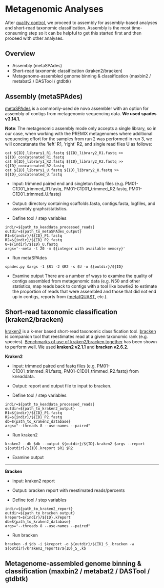 # Metagenomic Analyses

After [quality control](quality-control.md), we proceed to assembly for assembly-based analyses and short-read taxonomic classification.
Assembly is the most time-consuming step so it can be helpful to get this started first and then proceed with other analyses.

## Overview
- Assembly (metaSPAdes)
- Short-read taxonomic classification (kraken2/bracken)
- Metagenome-assembled genome binning & classification (maxbin2 / metabat2 / DASTool / gtdbtk)

## Assembly (metaSPAdes)

[metaSPAdes](https://github.com/ablab/spades) is a commonly-used de novo assembler with an option for assembly of contigs from metagenomic sequencing data. **We used spades v3.14.1.**

**Note**: The metagenomic assembly mode only accepts a single library, so in our case, when working with the PREMIX metagenomes where additional sequencing effort for the samples from run 2 was performed in run 3, we will concatenate the 'left' R1, 'right' R2, and single read files U as follows:

```console
cat ${ID}_library1_R1.fastq ${ID}_library2_R1.fastq >> ${ID}_concatenated_R1.fastq
cat ${ID}_library1_R2.fastq ${ID}_library2_R2.fastq >> ${ID}_concatenated_R2.fastq
cat ${ID}_library1_U.fastq ${ID}_library2_U.fastq >> ${ID}_concatenated_U.fastq
```

- Input: trimmed paired end and singleton fastq files (e.g. PM01-C1D01_trimmed_R1.fastq, 
PM01-C1D01_trimmed_R2.fastq, PM01-C1D01_trimmed_U.fastq)
- Output: directory containing scaffolds.fasta, contigs.fasta, logfiles, and assembly graphs/statistics.

- Define tool / step variables
```console
indir=${path_to_keaddata_processed_reads}
outdir=${path_to_metaSPAdes_output}
R1=${indir}/${ID}_P1.fastq
R2=${indir}/${ID}_P2.fastq
U=${indir}/${ID}_U.fastq
args='--meta -t 20 -m ${integer with available memory}'
```

- Run metaSPAdes
```console
spades.py $args -1 $R1 -2 $R2 -s $U -o ${outdir}/${ID}
```

- Examine output
There are a number of ways to examine the quality of contigs assembled from metagenomic data (e.g. N50 and other statistics, map reads back to contigs with a tool like bowtie2 to estimate the proportion of reads that were assembled and those that did not end up in contigs, reports from [(meta)QUAST](http://quast.sourceforge.net/metaquast.html), etc.). 

## Short-read taxonomic classification (kraken2/bracken)

[kraken2](https://github.com/DerrickWood/kraken2) is a k-mer based short-read taxonomic classification tool. [bracken](https://github.com/jenniferlu717/Bracken) is companion tool that reestimates read at a given taxonomic rank (e.g. species). [Benchmarks of use of kraken2/bracken together](https://doi.org/10.1016/j.cell.2019.07.010) has been shown to perform well. We used **kraken2 v2.1.1** and **bracken v2.6.2**.

**Kraken2**
- Input: trimmed paired end fastq files (e.g. PM01-C1D01_trimmed_R1.fastq, 
PM01-C1D01_trimmed_R2.fastq) from kneaddata.
- Output: report and output file to input to bracken.

- Define tool / step variables
```console
indir=${path_to_keaddata_processed_reads}
outdir=${path_to_kraken2_output}
R1=${indir}/${ID}_P1.fastq
R2=${indir}/${ID}_P2.fastq
db=${path_to_kraken2_database}
args="--threads 8 --use-names --paired"
```

- Run kraken2
```console
kraken2 --db $db --output ${outdir}/${ID}.kraken2 $args --report ${outdir}/${ID}.kreport $R1 $R2
```

- Examine output

---

**Bracken**
- Input: kraken2 report
- Output: bracken report with reestimated reads/percents

- Define tool / step variables
```console
indir=${path_to_kraken2_report}
outdir=${path_to_bracken_output}
kreport=${indir}/${ID}.kreport
db=${path_to_kraken2_database}
args="--threads 8 --use-names --paired"
```

- Run bracken
```console
bracken -d $db -i $kreport -o ${outdir}/${ID}_S_.bracken -w ${outdir}/kraken2_reports/${ID}_S_.kb
```

## Metagenome-assembled genome binning & classification (maxbin2 / metabat2 / DASTool / gtdbtk)
